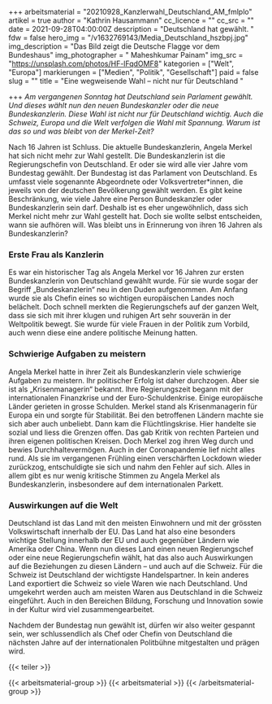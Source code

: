 +++
arbeitsmaterial = "20210928_Kanzlerwahl_Deutschland_AM_fmlplo"
artikel = true
author = "Kathrin Hausammann"
cc_licence = ""
cc_src = ""
date = 2021-09-28T04:00:00Z
description = "Deutschland hat gewählt. "
fdw = false
hero_img = "/v1632769143/Media_Deutschland_hszbpj.jpg"
img_description = "Das Bild zeigt die Deutsche Flagge vor dem Bundeshaus"
img_photographer = " Maheshkumar Painam"
img_src = "https://unsplash.com/photos/HF-lFqdOMF8"
kategorien = ["Welt", "Europa"]
markierungen = ["Medien", "Politik", "Gesellschaft"]
paid = false
slug = ""
title = "Eine wegweisende Wahl – nicht nur für Deutschland "

+++
_Am vergangenen Sonntag hat Deutschland sein Parlament gewählt. Und dieses wählt nun den neuen Bundeskanzler oder die neue Bundeskanzlerin. Diese Wahl ist nicht nur für Deutschland wichtig. Auch die Schweiz, Europa und die Welt verfolgen die Wahl mit Spannung. Warum ist das so und was bleibt von der Merkel-Zeit?_

Nach 16 Jahren ist Schluss. Die aktuelle Bundeskanzlerin, Angela Merkel hat sich nicht mehr zur Wahl gestellt. Die Bundeskanzlerin ist die Regierungschefin von Deutschland. Er oder sie wird alle vier Jahre vom Bundestag gewählt. Der Bundestag ist das Parlament von Deutschland. Es umfasst viele sogenannte Abgeordnete oder Volksvertreter*innen, die jeweils von der deutschen Bevölkerung gewählt werden. Es gibt keine Beschränkung, wie viele Jahre eine Person Bundeskanzler oder Bundeskanzlerin sein darf. Deshalb ist es eher ungewöhnlich, dass sich Merkel nicht mehr zur Wahl gestellt hat. Doch sie wollte selbst entscheiden, wann sie aufhören will. Was bleibt uns in Erinnerung von ihren 16 Jahren als Bundeskanzlerin?

### Erste Frau als Kanzlerin

Es war ein historischer Tag als Angela Merkel vor 16 Jahren zur ersten Bundeskanzlerin von Deutschland gewählt wurde. Für sie wurde sogar der Begriff „Bundeskanzlerin“ neu in den Duden aufgenommen. Am Anfang wurde sie als Chefin eines so wichtigen europäischen Landes noch belächelt. Doch schnell merkten die Regierungschefs auf der ganzen Welt, dass sie sich mit ihrer klugen und ruhigen Art sehr souverän in der Weltpolitik bewegt. Sie wurde für viele Frauen in der Politik zum Vorbild, auch wenn diese eine andere politische Meinung hatten.

### Schwierige Aufgaben zu meistern

Angela Merkel hatte in ihrer Zeit als Bundeskanzlerin viele schwierige Aufgaben zu meistern. Ihr politischer Erfolg ist daher durchzogen. Aber sie ist als „Krisenmanagerin“ bekannt. Ihre Regierungszeit begann mit der internationalen Finanzkrise und der Euro-Schuldenkrise. Einige europäische Länder gerieten in grosse Schulden. Merkel stand als Krisenmanagerin für Europa ein und sorgte für Stabilität. Bei den betroffenen Ländern machte sie sich aber auch unbeliebt. Dann kam die Flüchtlingskrise. Hier handelte sie sozial und liess die Grenzen offen. Das gab Kritik von rechten Parteien und ihren eigenen politischen Kreisen. Doch Merkel zog ihren Weg durch und bewies Durchhaltevermögen. Auch in der Coronapandemie lief nicht alles rund. Als sie im vergangenen Frühling einen verschärften Lockdown wieder zurückzog, entschuldigte sie sich und nahm den Fehler auf sich. Alles in allem gibt es nur wenig kritische Stimmen zu Angela Merkel als Bundeskanzlerin, insbesondere auf dem internationalen Parkett.

### Auswirkungen auf die Welt

Deutschland ist das Land mit den meisten Einwohnern und mit der grössten Volkswirtschaft innerhalb der EU. Das Land hat also eine besonders wichtige Stellung innerhalb der EU und auch gegenüber Ländern wie Amerika oder China. Wenn nun dieses Land einen neuen Regierungschef oder eine neue Regierungschefin wählt, hat das also auch Auswirkungen auf die Beziehungen zu diesen Ländern – und auch auf die Schweiz. Für die Schweiz ist Deutschland der wichtigste Handelspartner. In kein anderes Land exportiert die Schweiz so viele Waren wie nach Deutschland. Und umgekehrt werden auch am meisten Waren aus Deutschland in die Schweiz eingeführt. Auch in den Bereichen Bildung, Forschung und Innovation sowie in der Kultur wird viel zusammengearbeitet.

Nachdem der Bundestag nun gewählt ist, dürfen wir also weiter gespannt sein, wer schlussendlich als Chef oder Chefin von Deutschland die nächsten Jahre auf der internationalen Politbühne mitgestalten und prägen wird.

{{< teiler >}}

{{< arbeitsmaterial-group >}}
{{< arbeitsmaterial >}}
{{< /arbeitsmaterial-group >}}